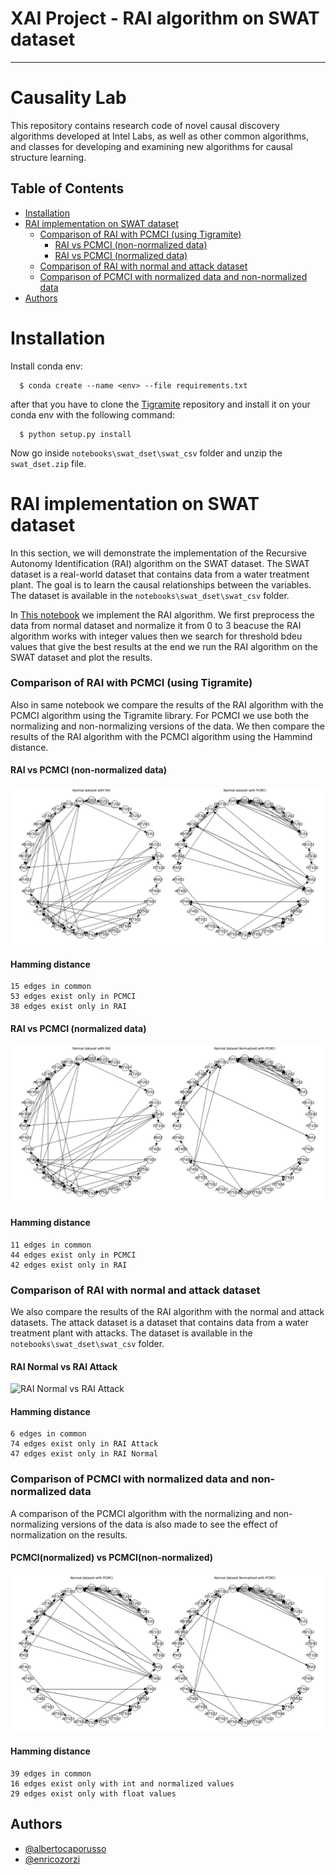 # XAI Project - RAI algorithm on SWAT dataset
---
# Causality Lab

This repository contains research code of novel causal discovery algorithms developed at Intel Labs, as well as other common algorithms, 
and classes for developing and examining new algorithms for causal structure learning.



## Table of Contents


- [Installation](#installation)
- [RAI implementation on SWAT dataset](#rai-implementation-on-swat-dataset)
   - [Comparison of RAI with PCMCI (using Tigramite)](#comparison-of-rai-with-pcmci-using-tigramite)
      - [RAI vs PCMCI (non-normalized data)](#rai-vs-pcmci-non-normalized-data)
      - [RAI vs PCMCI (normalized data)](#rai-vs-pcmci-normalized-data)
   - [Comparison of RAI with normal and attack dataset](#comparison-of-rai-with-normal-and-attack-dataset)
   - [Comparison of PCMCI with normalized data and non-normalized data](#comparison-of-pcmci-with-normalized-data-and-non-normalized-data)
- [Authors](#authors)

# Installation
Install conda env:

```console
  $ conda create --name <env> --file requirements.txt
```
after that you have to clone the [Tigramite](https://github.com/jakobrunge/tigramite.git) repository and install it on your conda env with the following command:

```console
  $ python setup.py install
```

Now go inside `notebooks\swat_dset\swat_csv` folder and unzip the `swat_dset.zip` file.






# RAI implementation on SWAT dataset

In this section, we will demonstrate the implementation of the Recursive Autonomy Identification (RAI) algorithm on the SWAT dataset. The SWAT dataset is a real-world dataset that contains data from a water treatment plant. The goal is to learn the causal relationships between the variables. The dataset is available in the `notebooks\swat_dset\swat_csv` folder.

In [This notebook](notebooks/rai_pcmci_with_swat.ipynb) we implement the RAI algorithm. We first preprocess the data from normal dataset and normalize it from 0 to 3 beacuse the RAI algorithm works with integer values then  we search for threshold bdeu values that give the best results at the end we run the RAI algorithm on the SWAT dataset and plot the results. 

### Comparison of RAI with PCMCI (using Tigramite)

Also in same notebook we compare the results of the RAI algorithm with the PCMCI algorithm using the Tigramite library. For PCMCI we use both the normalizing and non-normalizing versions of the data. We then compare the results of the RAI algorithm with the PCMCI algorithm using the Hammind distance. 

#### RAI vs PCMCI (non-normalized data)
![RAI vs PCMCI (non-normalized data)](imgs/rai_pcmci_non_normalized.png)
#### Hamming distance
```
15 edges in common 
53 edges exist only in PCMCI  
38 edges exist only in RAI
```

#### RAI vs PCMCI (normalized data)
![RAI vs PCMCI (normalized data)](imgs/rai_pcmci_normalized.png)
#### Hamming distance 
```
11 edges in common 
44 edges exist only in PCMCI  
42 edges exist only in RAI
```
### Comparison of RAI with normal and attack dataset

We also compare the results of the RAI algorithm with the normal and attack datasets. The attack dataset is a dataset that contains data from a water treatment plant with attacks. The dataset is available in the `notebooks\swat_dset\swat_csv` folder.

#### RAI Normal vs RAI Attack
![RAI Normal vs RAI Attack](imgs/rai_normal_vs_attack.png)
#### Hamming distance 
```
6 edges in common 
74 edges exist only in RAI Attack  
47 edges exist only in RAI Normal
```
### Comparison of PCMCI with normalized data and non-normalized data

A comparison of the PCMCI algorithm with the normalizing and non-normalizing versions of the data is also made to see the effect of normalization on the results.

#### PCMCI(normalized) vs PCMCI(non-normalized)
![PCMCI(normalized) vs PCMCI(non-normalized)](imgs/pcmci_normalized_vs_non_normalized.png)
#### Hamming distance
```
39 edges in common 
16 edges exist only with int and normalized values 
29 edges exist only with float values 
```
## Authors

- [@albertocaporusso](https://github.com/albertocaporusso)
- [@enricozorzi](https://github.com/enricozorzi)

